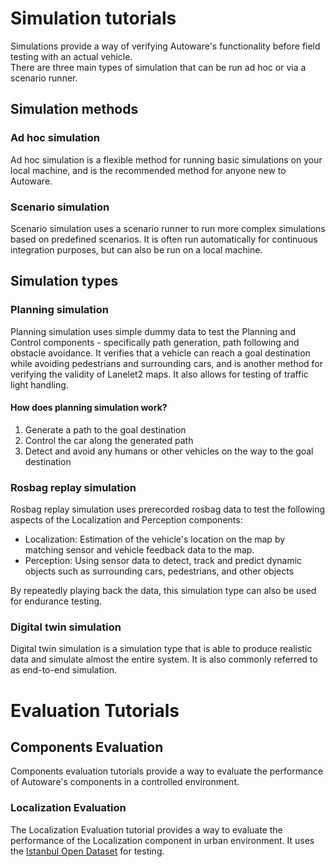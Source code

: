 # Simulation tutorials

Simulations provide a way of verifying Autoware's functionality before field testing with an actual vehicle.  
There are three main types of simulation that can be run ad hoc or via a scenario runner.

## Simulation methods

### Ad hoc simulation

Ad hoc simulation is a flexible method for running basic simulations on your local machine, and is the recommended method for anyone new to Autoware.

### Scenario simulation

Scenario simulation uses a scenario runner to run more complex simulations based on predefined scenarios.
It is often run automatically for continuous integration purposes, but can also be run on a local machine.

## Simulation types

### Planning simulation

Planning simulation uses simple dummy data to test the Planning and Control components - specifically path generation, path following and obstacle avoidance. It verifies that a vehicle can reach a goal destination while avoiding pedestrians and surrounding cars, and is another method for verifying the validity of Lanelet2 maps. It also allows for testing of traffic light handling.

#### How does planning simulation work?

1. Generate a path to the goal destination
2. Control the car along the generated path
3. Detect and avoid any humans or other vehicles on the way to the goal destination

### Rosbag replay simulation

Rosbag replay simulation uses prerecorded rosbag data to test the following aspects of the Localization and Perception components:

- Localization: Estimation of the vehicle's location on the map by matching sensor and vehicle feedback data to the map.
- Perception: Using sensor data to detect, track and predict dynamic objects such as surrounding cars, pedestrians, and other objects

By repeatedly playing back the data, this simulation type can also be used for endurance testing.

### Digital twin simulation

Digital twin simulation is a simulation type that is able to produce realistic data and simulate almost the entire system. It is also commonly referred to as end-to-end simulation.

# Evaluation Tutorials

## Components Evaluation

Components evaluation tutorials provide a way to evaluate the performance of Autoware's components in a controlled environment.

### Localization Evaluation

The Localization Evaluation tutorial provides a way to evaluate the performance of the Localization component in urban environment. It uses the [Istanbul Open Dataset](https://autowarefoundation.github.io/autoware-documentation/main/datasets/#istanbul-open-dataset) for testing.
